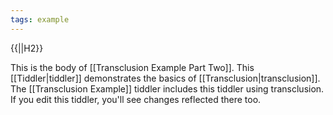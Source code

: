 ```yaml
---
tags: example
---
```

{{||H2}}

This is the body of [[Transclusion Example Part Two]]. This [[Tiddler|tiddler]] demonstrates the basics of [[Transclusion|transclusion]]. The [[Transclusion Example]] tiddler includes this tiddler using transclusion. If you edit this tiddler, you'll see changes reflected there too.